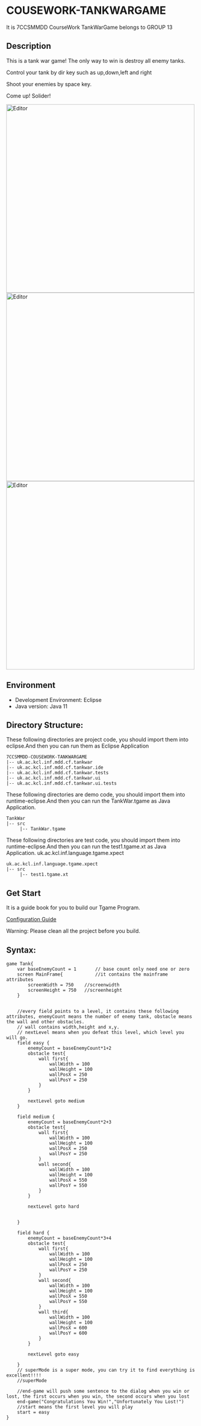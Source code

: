 # COUSEWORK-TANKWARGAME
It is 7CCSMMDD CourseWork TankWarGame belongs to GROUP 13
## Description
This is a tank war game! The only way to win is destroy all enemy tanks.

Control your tank by dir key such as up,down,left and right

Shoot your enemies by space key.

Come up! Solider!


<div align="left">
	<img src="https://user-images.githubusercontent.com/77758668/114858204-11658380-9de1-11eb-9370-28d942062b8d.png" alt="Editor" width="500">
</div>

<div align="left">
	<img src="https://user-images.githubusercontent.com/77758668/114857826-a2882a80-9de0-11eb-8571-98944d7d0092.png" alt="Editor" width="500">
</div>

<div align="left">
	<img src="https://user-images.githubusercontent.com/77758668/114856511-1aedec00-9ddf-11eb-8ba5-1fa49eaf1387.png" alt="Editor" width="500">
</div>


## Environment
- Development Environment: Eclipse
- Java version: Java 11

## Directory Structure:

These following directories are project code, you should import them into eclipse.And then you can run them as Eclipse Application
```
7CCSMMDD-COUSEWORK-TANKWARGAME
|-- uk.ac.kcl.inf.mdd.cf.tankwar
|-- uk.ac.kcl.inf.mdd.cf.tankwar.ide
|-- uk.ac.kcl.inf.mdd.cf.tankwar.tests
|-- uk.ac.kcl.inf.mdd.cf.tankwar.ui
|-- uk.ac.kcl.inf.mdd.cf.tankwar.ui.tests
```
These following directories are demo code, you should import them into runtime-eclipse.And then you can run the TankWar.tgame as Java Application.
```
TankWar
|-- src 
     |-- TankWar.tgame
```
These following directories are test code, you should import them into runtime-eclipse.And then you can run the test1.tgame.xt as Java Application.
uk.ac.kcl.inf.language.tgame.xpect
```
uk.ac.kcl.inf.language.tgame.xpect
|-- src
     |-- test1.tgame.xt  	
```
## Get Start
It is a guide book for you to build our Tgame Program.

[Configuration Guide](./GUIDE.md)

Warning: Please clean all the project before you build.

## Syntax:
```
game Tank{
	var baseEnemyCount = 1       // base count only need one or zero
	screen MainFrame{            //it contains the mainframe attributes
		screenWidth = 750    //screenwidth 
		screenHeight = 750   //screenheight
	}
	
	
	//every field points to a level, it contains these following attributes, enemyCount means the number of enemy tank, obstacle means the wall and other obstacles.
	// wall contains width,height and x,y.
	// nextLevel means when you defeat this level, which level you will go.
	field easy {
		enemyCount = baseEnemyCount*1+2
		obstacle test{
			wall first{
				wallWidth = 100
				wallHeight = 100
				wallPosX = 250
				wallPosY = 250
			}
		}
		
		nextLevel goto medium
	}
	
	field medium {
		enemyCount = baseEnemyCount*2+3
		obstacle test{
			wall first{
				wallWidth = 100
				wallHeight = 100
				wallPosX = 250
				wallPosY = 250
			}
			wall second{
				wallWidth = 100
				wallHeight = 100
				wallPosX = 550
				wallPosY = 550
			}
		}
		
		nextLevel goto hard
		
		
	}
	
	field hard {
		enemyCount = baseEnemyCount*3+4
		obstacle test{
			wall first{
				wallWidth = 100
				wallHeight = 100
				wallPosX = 250
				wallPosY = 250
			}
			wall second{
				wallWidth = 100
				wallHeight = 100
				wallPosX = 550
				wallPosY = 550
			}
			wall third{
				wallWidth = 100
				wallHeight = 100
				wallPosX = 600
				wallPosY = 600
			}
		}
		
		nextLevel goto easy
		
	}
	// superMode is a super mode, you can try it to find everything is excellent!!!!
	//superMode
	
	//end-game will push some sentence to the dialog when you win or lost, the first occurs when you win, the second occurs when you lost
	end-game("Congratulations You Win!","Unfortunately You Lost!")
	//start means the first level you will play
	start = easy
}
```
